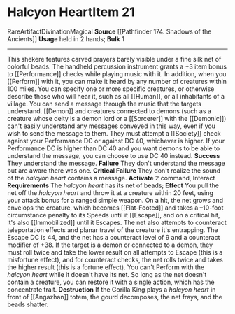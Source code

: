 ﻿---
ac: null
actions: null
alignment: null
base_item: null
bulk: '1'
burrow_speed: null
climb_speed: null
damage: null
deity: null
duration: null
element: null
favored_weapon: null
fly_speed: null
fortitude: null
frequency: null
hands: null
hardness: null
hp: null
id: '1529'
item_category: Artifacts
item_subcategory: null
land_speed: null
level: '21'
max_speed: null
name: Halcyon Heart
onset: null
price: null
range: null
rarity: Rare
reflex: null
requirement: null
resistance: null
saving_throw: null
school: Divination
size: null
source: '[[DATABASE/source/Pathfinder 174. Shadows of the Ancients|Pathfinder #174:
  Shadows of the Ancients]]'
spell: null
stage: null
subcategory: artifact
swim_speed: null
trait:
- '[[DATABASE/trait/Artifact|Artifact]]'
- '[[DATABASE/trait/Divination|Divination]]'
- '[[DATABASE/trait/Magical|Magical]]'
- '[[DATABASE/trait/Rare|Rare]]'
trigger: null
type: Item
usage: held in 2 hands
weapon_category: null
weapon_group: null
weapon_type: null

---
# Halcyon Heart<span class="item-type">Item 21</span>

<span class="trait-rare item-trait">Rare</span><span class="item-trait">Artifact</span><span class="item-trait">Divination</span><span class="item-trait">Magical</span>
**Source** [[Pathfinder 174. Shadows of the Ancients]]
**Usage** held in 2 hands; **Bulk** 1

---
This shekere features carved prayers barely visible under a fine silk net of colorful beads. The handheld percussion instrument grants a +3 item bonus to [[Performance]] checks while playing music with it. In addition, when you [[Perform]] with it, you can make it heard by any number of creatures within 100 miles. You can specify one or more specific creatures, or otherwise describe those who will hear it, such as all [[Human]], or all inhabitants of a village. You can send a message through the music that the targets understand. [[Demon]] and creatures connected to demons (such as a creature whose deity is a demon lord or a [[Sorcerer]] with the [[Demonic]]) can't easily understand any messages conveyed in this way, even if you wish to send the message to them. They must attempt a [[Society]] check against your Performance DC or against DC 40, whichever is higher. If your Performance DC is higher than DC 40 and you want demons to be able to understand the message, you can choose to use DC 40 instead.
**Success** They understand the message.
**Failure** They don't understand the message but are aware there was one.
**Critical Failure** They don't realize the sound of the _halcyon heart_ contains a message.
**Activate** <span class="action-icon">2</span> command, Interact **Requirements** The _halcyon heart_ has its net of beads; **Effect** You pull the net off the _halcyon heart_ and throw it at a creature within 20 feet, using your attack bonus for a ranged simple weapon. On a hit, the net grows and envelops the creature, which becomes [[Flat-Footed]] and takes a –10-foot circumstance penalty to its Speeds until it [[Escape]], and on a critical hit, it's also [[Immobilized]] until it Escapes. The net also attempts to counteract teleportation effects and planar travel of the creature it's entrapping. The Escape DC is 44, and the net has a counteract level of 9 and a counteract modifier of +38. If the target is a demon or connected to a demon, they must roll twice and take the lower result on all attempts to Escape (this is a misfortune effect), and for counteract checks, the net rolls twice and takes the higher result (this is a fortune effect). You can't Perform with the _halcyon heart_ while it doesn't have its net. So long as the net doesn't contain a creature, you can restore it with a single action, which has the concentrate trait.
**Destruction** If the Gorilla King plays a _halcyon heart_ in front of [[Angazhan]] totem, the gourd decomposes, the net frays, and the beads shatter.